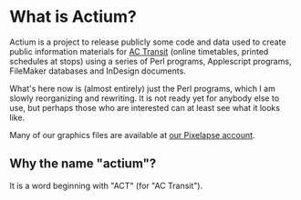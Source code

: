 What is Actium?
===============

Actium is a project to release publicly some code and data used to
create public information materials for [AC Transit](http://www.actransit.org)
(online timetables, printed schedules at stops) using a series of Perl
programs, Applescript programs, FileMaker databases and 
InDesign documents.

What's here now is (almost entirely) just the Perl programs, which
I am slowly reorganizing and rewriting. It is not ready yet for
anybody else to use, but perhaps those who are interested can at
least see what it looks like.

Many of our graphics files are available at 
[our Pixelapse account](https://www.pixelapse.com/ACTransit_Svc_Info).

## Why the name "actium"?

It is a word beginning with "ACT" (for "AC Transit").
